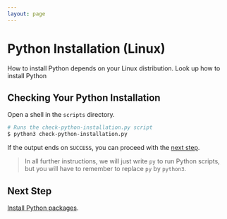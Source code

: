 ```yaml
---
layout: page
---
```


# Python Installation (Linux)

How to install Python depends on your Linux distribution.
Look up how to install Python

## Checking Your Python Installation

Open a shell in the `scripts` directory.

```bash
# Runs the check-python-installation.py script
$ python3 check-python-installation.py
```

If the output ends on `SUCCESS`, you can proceed with the [next step](python-packages.md).

> In all further instructions, we will just write `py` to run Python scripts, but you will have to remember to replace `py` by `python3`.

## Next Step

[Install Python packages](packages.md).
